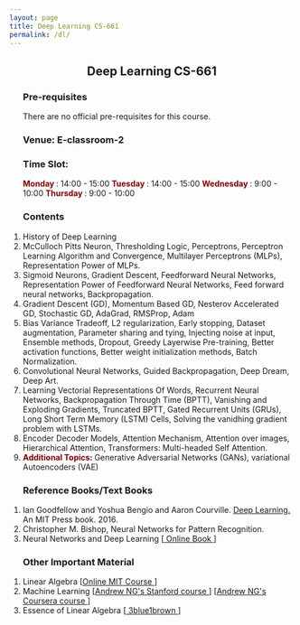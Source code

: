 ```yaml
---
layout: page
title: Deep Learning CS-661
permalink: /dl/
---
```

<div style="text-align:center"><h2>Deep Learning CS-661</h2> </div>
<ol>
 <h3> Pre-requisites </h3> 
There are no official pre-requisites for this course.
  <h3> Venue: E-classroom-2 </h3> 
<h3>    Time Slot: &#10;&#13; </h3>
    <b> <span  style="color: Maroon;"> Monday</span> </b>: 14:00 - 15:00 &#10;&#13;
    <b> <span  style="color: Maroon;"> Tuesday</span> </b>: 14:00 - 15:00 &#10;&#13;
    <b> <span  style="color: Maroon;"> Wednesday</span> </b>: 9:00 - 10:00 &#10;&#13;
    <b> <span  style="color: Maroon;"> Thursday</span> </b>: 9:00 - 10:00 &#10;&#13;
</ol>
<ol>
 <h3> Contents </h3>
  <li>
    History of Deep Learning
  </li>
  <li>
McCulloch Pitts Neuron, Thresholding Logic, Perceptrons, Perceptron Learning Algorithm and Convergence, Multilayer Perceptrons (MLPs), Representation Power of MLPs.
  </li>
  <li>
    Sigmoid Neurons, Gradient Descent, Feedforward Neural Networks, Representation Power of Feedforward Neural Networks, Feed forward neural networks, Backpropagation.
  </li>
  <li>
    Gradient Descent (GD), Momentum Based GD, Nesterov Accelerated GD, Stochastic GD, AdaGrad, RMSProp, Adam
  </li>
  <li>
    Bias Variance Tradeoff, L2 regularization, Early stopping, Dataset augmentation, Parameter sharing and tying, Injecting noise at input, Ensemble methods, Dropout, Greedy Layerwise Pre-training, Better activation functions, Better weight initialization methods, Batch Normalization.  
</li>
  <li>
    Convolutional Neural Networks, Guided Backpropagation, Deep Dream, Deep Art.
  </li>
  <li>
    Learning Vectorial Representations Of Words, Recurrent Neural Networks, Backpropagation Through Time (BPTT), Vanishing and Exploding Gradients, Truncated BPTT, Gated Recurrent Units (GRUs), Long Short Term Memory (LSTM) Cells, Solving the vanidhing gradient problem with LSTMs.
  </li>
  <li>
    Encoder Decoder Models, Attention Mechanism, Attention over images, Hierarchical Attention, Transformers: Multi-headed Self Attention.
  </li>
 <li>
   <b> <span  style="color: Maroon;"> Additional Topics:</span> </b> Generative Adversarial Networks (GANs), variational Autoencoders (VAE)
 </li>
</ol>
<ol>
 <h3> Reference Books/Text Books</h3>
<li>
Ian Goodfellow and Yoshua Bengio and Aaron Courville. <a href="https://www.deeplearningbook.org/">Deep Learning.</a> An MIT Press book. 2016.
</li>
<li>
 Christopher M. Bishop, Neural Networks for Pattern Recognition.
</li>
 <li>
  Neural Networks and Deep Learning [<a href="http://neuralnetworksanddeeplearning.com/"> Online Book </a>] 
 </li>
 </ol>
<ol>
 <h3>Other Important Material </h3>
 <li>
  Linear Algebra [<a href="https://ocw.mit.edu/courses/18-06-linear-algebra-spring-2010/">Online MIT Course </a>]
 </li>
 <li>
  Machine Learning [<a href="https://www.youtube.com/watch?v=UzxYlbK2c7E/">Andrew NG's Stanford course </a>] [<a href="https://youtu.be/vStJoetOxJg?si=B-5VEePxvVoHvLTj">Andrew NG's Coursera course </a>]
 </li>
 <li>
  Essence of Linear Algebra [<a href="https://www.youtube.com/watch?v=fNk_zzaMoSs&list=PLZHQObOWTQDPD3MizzM2xVFitgF8hE_ab"> 3blue1brown </a>]
 </li>
</ol>
